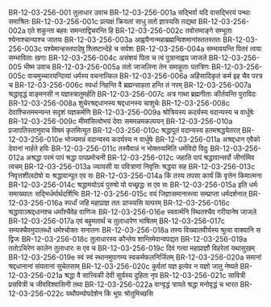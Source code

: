 BR-12-03-256-001  	तुलाधार उवाच
BR-12-03-256-001a	सद्भिर्वा यदि वासद्भिरयं पन्थाः समाश्रितः
BR-12-03-256-001c	प्रत्यक्षं क्रियतां साधु ततो ज्ञास्यसि तद्यथा
BR-12-03-256-002a	एते शकुन्ता बहवः समन्ताद्विचरन्ति हि
BR-12-03-256-002c	तवोत्तमाङ्गे सम्भूताः श्येनाश्चान्याश्च जातयः
BR-12-03-256-003a	आह्वयैनान्महाब्रह्मन्विशमानांस्ततस्ततः
BR-12-03-256-003c	पश्येमान्हस्तपादेषु श्लिष्टान्देहे च सर्वशः
BR-12-03-256-004a	सम्भावयन्ति पितरं त्वया सम्भाविताः खगाः
BR-12-03-256-004c	असंशयं पिता च त्वं पुत्रानाह्वय जाजले
BR-12-03-256-005  	भीष्म उवाच
BR-12-03-256-005a	ततो जाजलिना तेन समाहूताः पतत्रिणः
BR-12-03-256-005c	वाचमुच्चारयन्दिव्यां धर्मस्य वचनात्किल
BR-12-03-256-006a	अहिंसादिकृतं कर्म इह चैव परत्र च
BR-12-03-256-006c	स्पर्धा निहन्ति वै ब्रह्मन्साहता हन्ति तं नरम्
BR-12-03-256-007a	श्रद्धावृद्धं वाङ्मनसी न यज्ञस्त्रातुमर्हति
BR-12-03-256-007c	अत्र गाथा ब्रह्मगीताः कीर्तयन्ति पुराविदः
BR-12-03-256-008a	शुचेरश्रद्दधानस्य श्रद्दधानस्य चाशुचेः
BR-12-03-256-008c	देवाश्चित्तममन्यन्त सदृशं यज्ञकर्मणि
BR-12-03-256-009a	श्रोत्रियस्य कदर्यस्य वदान्यस्य च वार्धुषेः
BR-12-03-256-009c	मीमांसित्वोभयं देवाः सममन्नमकल्पयन्
BR-12-03-256-010a	प्रजापतिस्तानुवाच विषमं कृतमित्युत
BR-12-03-256-010c	श्रद्धापूतं वदान्यस्य हतमश्रद्धयेतरत्
BR-12-03-256-010e	भोज्यमन्नं वदान्यस्य कदर्यस्य न वार्धुषेः
BR-12-03-256-011a	अश्रद्दधान एवैको देवानां नार्हते हविः
BR-12-03-256-011c	तस्यैवान्नं न भोक्तव्यमिति धर्मविदो विदुः
BR-12-03-256-012a	अश्रद्धा परमं पापं श्रद्धा पापप्रमोचनी
BR-12-03-256-012c	जहाति पापं श्रद्धावान्सर्पो जीर्णामिव त्वचम्
BR-12-03-256-013a	ज्यायसी या पवित्राणां निवृत्तिः श्रद्धया सह
BR-12-03-256-013c	निवृत्तशीलदोषो यः श्रद्धावान्पूत एव सः
BR-12-03-256-014a	किं तस्य तपसा कार्यं किं वृत्तेन किमात्मना
BR-12-03-256-014c	श्रद्धामयोऽयं पुरुषो यो यच्छ्रद्धः स एव सः
BR-12-03-256-015a	इति धर्मः समाख्यातः सद्भिर्धर्मार्थदर्शिभिः
BR-12-03-256-015c	वयं जिज्ञासमानास्त्वा सम्प्राप्ता धर्मदर्शनात्
BR-12-03-256-016a	स्पर्धां जहि महाप्राज्ञ ततः प्राप्स्यसि यत्परम्
BR-12-03-256-016c	श्रद्धावाञ्श्रद्दधानश्च धर्मांश्चैवेह वाणिजः
BR-12-03-256-016e	स्ववर्त्मनि स्थितश्चैव गरीयानेष जाजले
BR-12-03-256-017a	एवं बहुमतार्थं च तुलाधारेण भाषितम्
BR-12-03-256-017c	सम्यक्चैवमुपालब्धो धर्मश्चोक्तः सनातनः
BR-12-03-256-018a	तस्य विख्यातवीर्यस्य श्रुत्वा वाक्यानि स द्विजः
BR-12-03-256-018c	तुलाधारस्य कौन्तेय शान्तिमेवान्वपद्यत
BR-12-03-256-019a	ततोऽचिरेण कालेन तुलाधारः स एव च
BR-12-03-256-019c	दिवं गत्वा महाप्राज्ञौ विहरेतां यथासुखम्
BR-12-03-256-019e	स्वं स्वं स्थानमुपागम्य स्वकर्मफलनिर्जितम्
BR-12-03-256-020a	समानां श्रद्दधानानां संयतानां सुचेतसाम्
BR-12-03-256-020c	कुर्वतां यज्ञ इत्येव न यज्ञो जातु नेष्यते
BR-12-03-256-021a	श्रद्धा वै सात्त्विकी देवी सूर्यस्य दुहिता नृप
BR-12-03-256-021c	सावित्री प्रसवित्री च जीवविश्वासिनी तथा
BR-12-03-256-022a	वाग्वृद्धं त्रायते श्रद्धा मनोवृद्धं च भारत
BR-12-03-256-022c	यथौपम्योपदेशेन किं भूयः श्रोतुमिच्छसि

